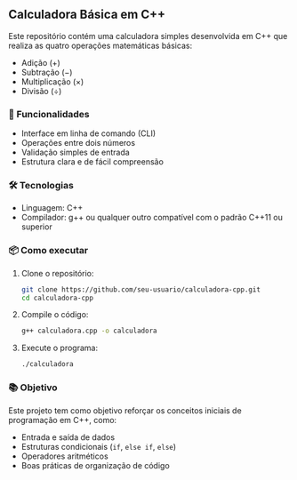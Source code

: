 ## Calculadora Básica em C++

Este repositório contém uma calculadora simples desenvolvida em C++ que realiza as quatro operações matemáticas básicas:

* Adição (+)
* Subtração (−)
* Multiplicação (×)
* Divisão (÷)

### 🚀 Funcionalidades

* Interface em linha de comando (CLI)
* Operações entre dois números
* Validação simples de entrada
* Estrutura clara e de fácil compreensão

### 🛠️ Tecnologias

* Linguagem: C++
* Compilador: g++ ou qualquer outro compatível com o padrão C++11 ou superior

### 📦 Como executar

1. Clone o repositório:

   ```bash
   git clone https://github.com/seu-usuario/calculadora-cpp.git
   cd calculadora-cpp
   ```

2. Compile o código:

   ```bash
   g++ calculadora.cpp -o calculadora
   ```

3. Execute o programa:

   ```bash
   ./calculadora
   ```

### 📚 Objetivo

Este projeto tem como objetivo reforçar os conceitos iniciais de programação em C++, como:

* Entrada e saída de dados
* Estruturas condicionais (`if`, `else if`, `else`)
* Operadores aritméticos
* Boas práticas de organização de código
